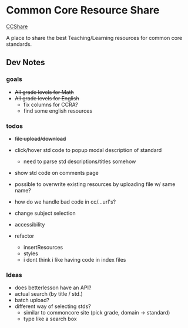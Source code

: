 # Common Core Resource Share

[CCShare](https://ccshare.herokuapp.com/cc/)

A place to share the best Teaching/Learning resources for common core standards.

## Dev Notes

### goals

- <s>All grade levels for Math</s>
- <s>All grade levels for English</s>
  - fix columns for CCRA?
  - find some english resources

### todos
- <s>file upload/download</s>

- click/hover std code to popup modal description of standard
  - need to parse std descriptions/titles somehow

- show std code on comments page
- possible to overwrite existing resources by
  uploading file w/ same name?
- how do we handle bad code in cc/...url's?
- change subject selection

- accessibility

- refactor
  - insertResources
  - styles
  - i dont think i like having code in index files

### Ideas
- does betterlesson have an API?
- actual search (by title / std.)
- batch upload?
- different way of selecting stds?
  - similar to commoncore site (pick grade, domain -> standard)
  - type like a search box

